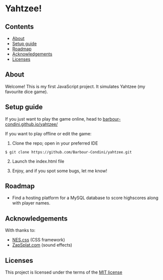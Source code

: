 # Yahtzee!

## Contents
- [About](#about)
- [Setup guide](#setup-guide)
- [Roadmap](#roadmap)
- [Acknowledgements](#acknowledgements)
- [Licenses](#licenses)

## About
Welcome! This is my first JavaScript project. It simulates Yahtzee (my favourite dice game).

## Setup guide

If you just want to play the game online, head to [barbour-condini.github.io/yahtzee/](https://barbour-condini.github.io/yahtzee/) 

If you want to play offline or edit the game:

1. Clone the repo; open in your preferred IDE
```
$ git clone https://github.com/Barbour-Condini/yahtzee.git 
```

2. Launch the index.html file

3. Enjoy, and if you spot some bugs, let me know!

## Roadmap
- Find a hosting platform for a MySQL database to score highscores along with player names.

## Acknowledgements
With thanks to:
- [NES.css](https://nostalgic-css.github.io/NES.css/) (CSS framework)
- [ZapSplat.com](https://www.zapsplat.com) (sound effects)

## Licenses
This project is licensed under the terms of the [MIT license](https://opensource.org/license/mit/)